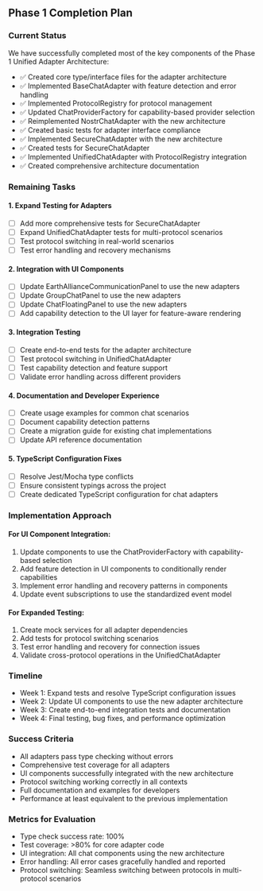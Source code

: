 ## Phase 1 Completion Plan

### Current Status
We have successfully completed most of the key components of the Phase 1 Unified Adapter Architecture:

- ✅ Created core type/interface files for the adapter architecture
- ✅ Implemented BaseChatAdapter with feature detection and error handling
- ✅ Implemented ProtocolRegistry for protocol management
- ✅ Updated ChatProviderFactory for capability-based provider selection
- ✅ Reimplemented NostrChatAdapter with the new architecture
- ✅ Created basic tests for adapter interface compliance
- ✅ Implemented SecureChatAdapter with the new architecture
- ✅ Created tests for SecureChatAdapter
- ✅ Implemented UnifiedChatAdapter with ProtocolRegistry integration
- ✅ Created comprehensive architecture documentation

### Remaining Tasks

#### 1. Expand Testing for Adapters
- [ ] Add more comprehensive tests for SecureChatAdapter
- [ ] Expand UnifiedChatAdapter tests for multi-protocol scenarios
- [ ] Test protocol switching in real-world scenarios
- [ ] Test error handling and recovery mechanisms

#### 2. Integration with UI Components
- [ ] Update EarthAllianceCommunicationPanel to use the new adapters
- [ ] Update GroupChatPanel to use the new adapters
- [ ] Update ChatFloatingPanel to use the new adapters
- [ ] Add capability detection to the UI layer for feature-aware rendering

#### 3. Integration Testing
- [ ] Create end-to-end tests for the adapter architecture
- [ ] Test protocol switching in UnifiedChatAdapter
- [ ] Test capability detection and feature support
- [ ] Validate error handling across different providers

#### 4. Documentation and Developer Experience
- [ ] Create usage examples for common chat scenarios
- [ ] Document capability detection patterns
- [ ] Create a migration guide for existing chat implementations
- [ ] Update API reference documentation

#### 5. TypeScript Configuration Fixes
- [ ] Resolve Jest/Mocha type conflicts
- [ ] Ensure consistent typings across the project
- [ ] Create dedicated TypeScript configuration for chat adapters

### Implementation Approach

#### For UI Component Integration:
1. Update components to use the ChatProviderFactory with capability-based selection
2. Add feature detection in UI components to conditionally render capabilities
3. Implement error handling and recovery patterns in components
4. Update event subscriptions to use the standardized event model

#### For Expanded Testing:
1. Create mock services for all adapter dependencies
2. Add tests for protocol switching scenarios
3. Test error handling and recovery for connection issues
4. Validate cross-protocol operations in the UnifiedChatAdapter

### Timeline
- Week 1: Expand tests and resolve TypeScript configuration issues
- Week 2: Update UI components to use the new adapter architecture
- Week 3: Create end-to-end integration tests and documentation
- Week 4: Final testing, bug fixes, and performance optimization

### Success Criteria
- All adapters pass type checking without errors
- Comprehensive test coverage for all adapters
- UI components successfully integrated with the new architecture
- Protocol switching working correctly in all contexts
- Full documentation and examples for developers
- Performance at least equivalent to the previous implementation

### Metrics for Evaluation
- Type check success rate: 100%
- Test coverage: >80% for core adapter code
- UI integration: All chat components using the new architecture
- Error handling: All error cases gracefully handled and reported
- Protocol switching: Seamless switching between protocols in multi-protocol scenarios
